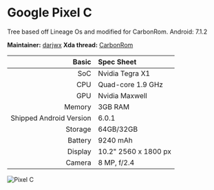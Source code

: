 # Google Pixel C
Tree based off Lineage Os and modified for CarbonRom.
Android: 7.1.2

**Maintainer:** [darjwx](https://forum.xda-developers.com/member.php?u=6168349)
**Xda thread:** [CarbonRom](https://forum.xda-developers.com/pixel-c/development/7-x-x-carbonrom-cr-5-1-t3623645)


Basic   | Spec Sheet
-------:|:-------------------------
SoC     | Nvidia Tegra X1
CPU     | Quad-core 1.9 GHz
GPU     | Nvidia Maxwell
Memory  | 3GB RAM
Shipped Android Version | 6.0.1
Storage | 64GB/32GB
Battery | 9240 mAh
Display | 10.2" 2560 x 1800 px
Camera  | 8 MP, f/2.4

![Pixel C](http://cdn2.gsmarena.com/vv/pics/google/google-pixel-c-2.jpg "Pixel C")
